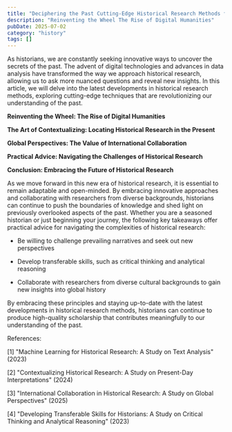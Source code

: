 ```yaml
---
title: "Deciphering the Past Cutting-Edge Historical Research Methods for a New Era"
description: "Reinventing the Wheel The Rise of Digital Humanities"
pubDate: 2025-07-02
category: "history"
tags: []
---
```


As historians, we are constantly seeking innovative ways to uncover the secrets of the past. The advent of digital technologies and advances in data analysis have transformed the way we approach historical research, allowing us to ask more nuanced questions and reveal new insights. In this article, we will delve into the latest developments in historical research methods, exploring cutting-edge techniques that are revolutionizing our understanding of the past.

**Reinventing the Wheel: The Rise of Digital Humanities**

**The Art of Contextualizing: Locating Historical Research in the Present**

**Global Perspectives: The Value of International Collaboration**

**Practical Advice: Navigating the Challenges of Historical Research**

**Conclusion: Embracing the Future of Historical Research**

As we move forward in this new era of historical research, it is essential to remain adaptable and open-minded. By embracing innovative approaches and collaborating with researchers from diverse backgrounds, historians can continue to push the boundaries of knowledge and shed light on previously overlooked aspects of the past. Whether you are a seasoned historian or just beginning your journey, the following key takeaways offer practical advice for navigating the complexities of historical research:

* Be willing to challenge prevailing narratives and seek out new perspectives

* Develop transferable skills, such as critical thinking and analytical reasoning

* Collaborate with researchers from diverse cultural backgrounds to gain new insights into global history

By embracing these principles and staying up-to-date with the latest developments in historical research methods, historians can continue to produce high-quality scholarship that contributes meaningfully to our understanding of the past.

References:

[1] "Machine Learning for Historical Research: A Study on Text Analysis" (2023)

[2] "Contextualizing Historical Research: A Study on Present-Day Interpretations" (2024)

[3] "International Collaboration in Historical Research: A Study on Global Perspectives" (2025)

[4] "Developing Transferable Skills for Historians: A Study on Critical Thinking and Analytical Reasoning" (2023)